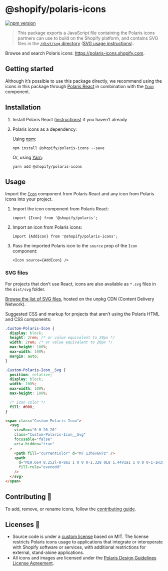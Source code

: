 # @shopify/polaris-icons

[![npm version](https://img.shields.io/npm/v/@shopify/polaris-icons.svg?style=flat)](https://www.npmjs.com/package/@shopify/polaris-icons)

> This package exports a JavaScript file containing the Polaris icons partners can use to build on the Shopify platform, and contains SVG files in the [`/dist/svg` directory](https://unpkg.com/@shopify/polaris-icons/dist/svg/) ([SVG usage instructions](#svg-files)).

Browse and search Polaris icons: <https://polaris-icons.shopify.com>.

## Getting started

Although it’s possible to use this package directly, we recommend using the icons in this package through [Polaris React](https://github.com/Shopify/polaris-react) in combination with the [`Icon`](https://polaris.shopify.com/components/images-and-icons/icon) component.

## Installation

1. Install Polaris React ([instructions](https://polaris.shopify.com/components/get-started)) if you haven’t already
2. Polaris icons as a dependency:

   Using [npm](https://www.npmjs.com/):

   ```
   npm install @shopify/polaris-icons --save
   ```

   Or, using [Yarn](https://yarnpkg.com/en/):

   ```
   yarn add @shopify/polaris-icons
   ```

## Usage

Import the [`Icon`](https://polaris.shopify.com/components/images-and-icons/icon) component from Polaris React and any icon from Polaris icons into your project.

1. Import the icon component from Polaris React:

   ```tsx
   import {Icon} from '@shopify/polaris';
   ```

2. Import an icon from Polaris icons:

   ```tsx
   import {AddIcon} from '@shopify/polaris-icons';
   ```

3. Pass the imported Polaris icon to the `source` prop of the `Icon` component:

   ```tsx
   <Icon source={AddIcon} />
   ```

### SVG files

For projects that don’t use React, icons are also available as `*.svg` files in the `dist/svg` folder.

[Browse the list of SVG files](https://unpkg.com/@shopify/polaris-icons/dist/svg/), hosted on the unpkg CDN (Content Delivery Network).

Suggested CSS and markup for projects that aren’t using the Polaris HTML and CSS components:

```css
.Custom-Polaris-Icon {
  display: block;
  height: 2rem; /* or value equivalent to 20px */
  width: 2rem; /* or value equivalent to 20px */
  max-height: 100%;
  max-width: 100%;
  margin: auto;
}

.Custom-Polaris-Icon__Svg {
  position: relative;
  display: block;
  width: 100%;
  max-width: 100%;
  max-height: 100%;

  /* Icon color */
  fill: #000;
}
```

```html
<span class="Custom-Polaris-Icon">
  <svg
    viewBox="0 0 20 20"
    class="Custom-Polaris-Icon__Svg"
    focusable="false"
    aria-hidden="true"
  >
    <path fill="currentColor" d="M7 13h6v6H7z" />
    <path
      d="M19.664 8.252l-9-8a1 1 0 0 0-1.328 0L8 1.44V1a1 1 0 0 0-1-1H3a1 1 0 0 0-1 1v5.773L.336 8.252a1.001 1.001 0 0 0 1.328 1.496L2 9.449V19a1 1 0 0 0 1 1h14a1 1 0 0 0 1-1V9.449l.336.299a.997.997 0 0 0 1.411-.083 1.001 1.001 0 0 0-.083-1.413zM16 18h-2v-5a1 1 0 0 0-1-1H7a1 1 0 0 0-1 1v5H4V7.671l6-5.333 6 5.333V18zm-8 0v-4h4v4H8zM4 2h2v1.218L4 4.996V2z"
      fill-rule="evenodd"
    />
  </svg>
</span>
```

## Contributing 🙌

To add, remove, or rename icons, follow the [contributing guide](https://github.com/Shopify/polaris/blob/main/polaris-icons/CONTRIBUTING.md).

## Licenses 📝

- Source code is under a [custom license](https://unpkg.com/browse/@shopify/polaris-icons/LICENSE.md) based on MIT. The license restricts Polaris icons usage to applications that integrate or interoperate with Shopify software or services, with additional restrictions for external, stand-alone applications.
- All icons and images are licensed under the [Polaris Design Guidelines License Agreement](https://polaris.shopify.com/legal/license).
